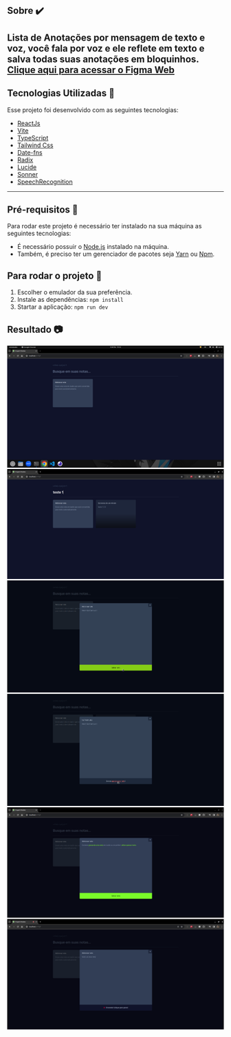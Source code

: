 ## Sobre ✔️

Lista de Anotações por mensagem de texto e voz, você fala por voz e ele reflete em texto e salva todas suas anotações em bloquinhos. <br>
<a href="https://www.figma.com/file/IGO3umWjhPIjEQaMMVCSDl/NLW-expert-%E2%80%A2-Notes-(Community)?type=design&node-id=103-162&mode=design&t=O5AxyMd1DrXXRF0u-0" target="_blank">Clique aqui para acessar o Figma Web</a>
---

## Tecnologias Utilizadas 📎

Esse projeto foi desenvolvido com as seguintes tecnologias:

- [ReactJs](https://react.dev/learn/installation)
- [Vite](https://vitejs.dev/guide/)
- [TypeScript](https://www.typescriptlang.org/docs/)
- [Tailwind Css](https://tailwindcss.com/docs/installation)
- [Date-fns](https://date-fns.org/docs/Getting-Started)
- [Radix](https://www.radix-ui.com/themes/docs/overview/getting-started)
- [Lucide](https://lucide.dev/guide/installation)
- [Sonner](https://sonner.emilkowal.ski/getting-started)
- [SpeechRecognition](https://developer.mozilla.org/en-US/docs/Web/API/SpeechRecognition)

---

## Pré-requisitos 📝

Para rodar este projeto é necessário ter instalado na sua máquina as seguintes tecnologias:

- É necessário possuir o [Node.js](https://nodejs.org/en/) instalado na máquina.
- Também, é preciso ter um gerenciador de pacotes seja [Yarn](https://yarnpkg.com/) ou [Npm](https://www.npmjs.com/).

## Para rodar o projeto 📌

1. Escolher o emulador da sua preferência.
2. Instale as dependências: `npm install`
3. Startar a aplicação: `npm run dev`

## Resultado 📷

<div align="center">
    <img src="src/assets/screenshot/home.png" />
    <img src="src/assets/screenshot/home-filter.png" />
    <img src="src/assets/screenshot/home-saved-note.png" />
    <img src="src/assets/screenshot/home-deleted-note.png" />
    <img src="src/assets/screenshot/home-modal.png" />
    <img src="src/assets/screenshot/modal-audio.png" />
</div>
